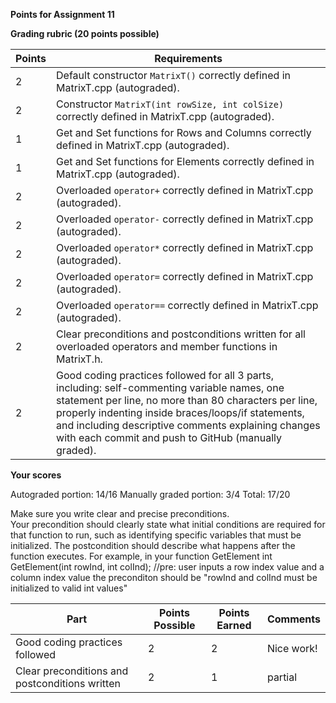 

**Points for Assignment 11**

**Grading rubric (20 points possible)**

| Points | Requirements |
|----------|----------|
|2|Default constructor ``MatrixT()`` correctly defined in MatrixT.cpp (autograded).
|2|Constructor ``MatrixT(int rowSize, int colSize)`` correctly defined in MatrixT.cpp (autograded).
|1|Get and Set functions for Rows and Columns correctly defined in MatrixT.cpp (autograded).
|1|Get and Set functions for Elements correctly defined in MatrixT.cpp (autograded).
|2|Overloaded ``operator+`` correctly defined in MatrixT.cpp (autograded).
|2|Overloaded ``operator-`` correctly defined in MatrixT.cpp (autograded).
|2|Overloaded ``operator*`` correctly defined in MatrixT.cpp (autograded).
|2|Overloaded ``operator=`` correctly defined in MatrixT.cpp (autograded).
|2|Overloaded ``operator==`` correctly defined in MatrixT.cpp (autograded).
|2|Clear preconditions and postconditions written for all overloaded operators and member functions in MatrixT.h.
|2|Good coding practices followed for all 3 parts, including: self-commenting variable names, one statement per line, no more than 80 characters per line, properly indenting inside braces/loops/if statements, and including descriptive comments explaining changes with each commit and push to GitHub (manually graded).


**Your scores**


Autograded portion:  14/16
Manually graded portion: 3/4
Total: 17/20

Make sure you write clear and precise preconditions.  
Your precondition should clearly state what initial conditions are required for that function to run,
such as identifying specific variables that must be initialized. The postcondition should describe what happens after the function executes.
For example, in your function GetElement
int GetElement(int rowInd, int colInd);
    //pre: user inputs a row index value and a column index value
   the preconditon should be "rowInd and colInd must be initialized to valid int values"
   
   

| Part| Points Possible | Points Earned| Comments|
|----------|-----|----| -------|
|Good coding practices followed| 2| 2 | Nice work! |
|Clear preconditions and postconditions written | 2| 1 | partial |
